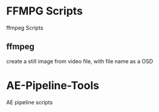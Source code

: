 # FFMPG Scripts
ffmpeg Scripts
## ffmpeg 
create a still image from video file, with file name as a OSD

# AE-Pipeline-Tools
AE pipeline scripts
